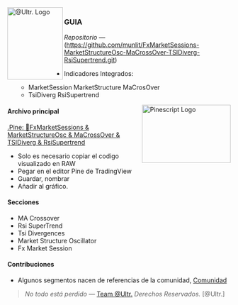 <img align = "left" src="https://github.com/munlit/RsiSimpleBlackBox/assets/160430345/6cd1b452-dd21-4462-8517-80fcc17349c7" alt="@Ultr. Logo" width="125" height="163" />

### GUIA

*Repositorio* — (https://github.com/munlit/FxMarketSessions-MarketStructureOsc-MaCrossOver-TSIDiverg-RsiSupertrend.git)

-  Indicadores Integrados:

      -  MarketSession MarketStructure MaCrosOver
      -  TsiDiverg RsiSupertrend
  
<img align="right" src="https://github.com/2LV/Tradingview-Indicators/assets/70970973/74846972-8cdd-491e-9d35-272fe0a8167d" alt="Pinescript Logo" width="200" height="130.31" />

#### Archivo principal

[.Pine: 🎱FxMarketSessions & MarketStructureOsc & MaCrossOver & TSIDiverg & RsiSupertrend](https://github.com/munlit/FxMarketSessions-MarketStructureOsc-MaCrossOver-TSIDiverg-RsiSupertrend/blob/master/src/MarketSession%20MarketStructure%20MaCrosOver%20%26%20TsiDiverg%20RsiSuperTrend.pine)

*  Solo es necesario copiar el codigo visualizado en RAW
*  Pegar en el editor Pine de TradingView
*  Guardar, nombrar
*  Añadir al gráfico. 

#### Secciones

-  MA Crossover
-  Rsi SuperTrend
-  Tsi Divergences
-  Market Structure Oscillator
-  Fx Market Session

#### Contribuciones 

* Algunos segmentos nacen de referencias de la comunidad, [Comunidad](https://tradingview.com/scripts)

> *No todo está perdido* — [Team @Ultr.](https://@Ultr.io) *Derechos Reservados.*
[@Ultr.]
